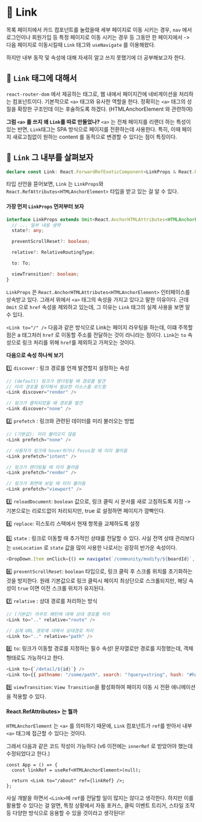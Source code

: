 # 🔹 Link

목록 페이지에서 카드 컴포넌트를 눌렀을때 세부 페이지로 이동 시키는 경우,
`nav` 에서 로그인이나 회원가입 등 특정 페이지로 이동 시키는 경우 등 그동안
한 페이지에서 -> 다음 페이지로 이동시킬때 `Link` 태그와 `useNavigate` 를 이용해왔다.

하지만 내부 동작 및 속성에 대해 자세히 알고 쓰지 못했기에 더 공부해보고자 한다.

## 📍 `Link` 태그에 대해서

`react-router-dom` 에서 제공하는 태그로, 웹 내에서 페이지간에 네비게이션을 처리하는 컴포넌트이다. 기본적으로 `<a>` 태그와 유사한 역할을 한다. 정확히는 `<a>` 태그의 성질을 확장한 구조인데 이는 후술하도록 하겠다. (HTMLAnchorElement 와 관련하여)

**그럼 `<a>` 를 쓰지 왜 `Link`를 따로 만들었나?**
`<a>` 는 전체 페이지를 리랜더 하는 특성이 있는 반면, `Link`태그는 SPA 방식으로 페이지를 전환하는데 사용한다. 특히, 이때 페이지 새로고침없이 원하는 content 를 동적으로 변경할 수 있다는 점이 특징이다.

## 📍 `Link` 그 내부를 살펴보자

```ts
declare const Link: React.ForwardRefExoticComponent<LinkProps & React.RefAttributes<HTMLAnchorElement>>;
```

타입 선언을 뜯어보면, `Link` 는 `LinkProps`와 `React.RefAttributes<HTMLAnchorElement>` 타입을 받고 있는 걸 알 수 있다.

#### 가장 먼저 `LinkProps` 먼저부터 보자

```ts
interface LinkProps extends Omit<React.AnchorHTMLAttributes<HTMLAnchorElement>, 'href'> {
  // ... 일부 내용 생략
  state?: any;

  preventScrollReset?: boolean;

  relative?: RelativeRoutingType;

  to: To;

  viewTransition?: boolean;
}
```

`LinkProps` 은 `React.AnchorHTMLAttributes<HTMLAnchorElement>` 인터페이스를 상속받고 있다. 그래서 위에서 `<a>` 태그의 속성을 가지고 있다고 말한 이유이다. 근데 `Omit` 으로 `href` 속성을 제외하고 있는데, 그 이유는 `Link` 태그의 실제 사용을 보면 알 수 있다.

`<Link to="/" />` 다음과 같은 방식으로 Link는 페이지 라우팅을 하는데, 이떄 주목할 점은 a 태그처러 `href` 로 이동할 주소를 전달하는 것이 라니라는 점이다. `Link`는 `to` 속성으로 링크 처리를 위해 `href`를 제외하고 가져오는 것이다.

**다음으로 속성 하나씩 보기**

1️⃣ `discover` : 링크 경로를 언제 발견할지 설정하는 속성

```js
// (default) 링크가 렌더링될 때 경로를 발견
// 미리 경로를 탐지해서 필요한 리소스를 로드함
<Link discover="render" />

// 링크가 클릭되었을 때 경로를 발견
<Link discover="none" />
```

2️⃣ `prefetch` : 링크와 관련된 데이터를 미리 불러오는 방법

```js
// (기본값): 미리 불러오지 않음
<Link prefetch="none" />

// 사용자가 링크에 hover하거나 focus할 때 미리 불러옴
<Link prefetch="intent" />

// 링크가 렌더링될 때 미리 불러옴
<Link prefetch="render" />

// 링크가 화면에 보일 때 미리 불러옴
<Link prefetch="viewport" />
```

3️⃣ `reloadDocument`: `boolean` 값으로, 링크 클릭 시 문서를 새로 고침하도록 지정
-> 기본으로는 리로드없이 처리되지만, true 로 설정하면 페이지가 깜빡인다.

4️⃣ `replace`: 히스토리 스택에서 현재 항목을 교체하도록 설정

5️⃣ `state` : 링크로 이동할 때 추가적인 상태를 전달할 수 있다. 사실 전역 상태 관리보다는 `useLocation` 로 `state` 값을 많이 사용한 나로서는 굉장히 반가운 속성이다.

```js
<DropDown.Item onClick={() => navigate(`/community/modify/${boardId}`, { state: { post } })}>수정하기</DropDown.Item>
```

6️⃣ `preventScrollReset`: `boolean` 타입으로, 링크 클릭 후 스크롤 위치를 초기화하는 것을 방지한다. 원래 기본값으로 링크 클릭시 페이지 최상단으로 스크롤되지만, 해당 속성이 `true` 이면 이전 스크롤 위치가 유지된다.

7️⃣ `relative` : 상대 경로를 처리하는 방식

```js
// (기본값) 라우트 패턴에 대해 상대 경로를 처리
<Link to=".." relative="route" />

// 실제 URL 경로에 대해서 상대경로 처리
<Link to=".." relative="path" />
```

8️⃣ `to`: 링크가 이동할 경로를 지정하는 필수 속성! 문자열로만 경로를 지정했는데, 객체 형태로도 가능하다고 한다.

```js
<Link to={`/detail/${id}`} />
<Link to={{ pathname: "/some/path", search: "?query=string", hash: "#hash" }} />

```

9️⃣ `viewTransition`: `View Transition`을 활성화하여 페이지 이동 시 전환 애니메이션을 적용할 수 있다.

#### React.RefAttributes<HTMLAnchorElement>> 는 뭘까

`HTMLAnchorElement` 는 `<a>` 를 의미하기 때문에, `Link` 컴포넌트가 `ref`를 받아서 내부 `<a>` 태그에 접근할 수 있다는 것이다.

그래서 다음과 같은 코드 작성이 가능하다
(v6 이전에는 `innerRef` 로 받았어야 했는데 수정되었다고 한다.)

```tsx
const App = () => {
  const linkRef = useRef<HTMLAnchorElement>(null);

  return <Link to="/about" ref={linkRef} />;
};
```

사실 개발을 하면서 `<Link>`에 `ref`를 전달할 일이 많지는 않다고 생각한다. 하지만 이를 활용할 수 있다는 걸 알면, 특정 상황에서 자동 포커스, 클릭 이벤트 트리거, 스타일 조작 등 다양한 방식으로 응용할 수 있을 것이라고 생각된다!

